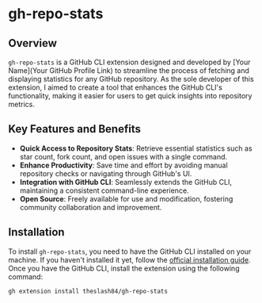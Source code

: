 # gh-repo-stats

## Overview

`gh-repo-stats` is a GitHub CLI extension designed and developed by [Your Name](Your GitHub Profile Link) to streamline the process of fetching and displaying statistics for any GitHub repository. As the sole developer of this extension, I aimed to create a tool that enhances the GitHub CLI's functionality, making it easier for users to get quick insights into repository metrics.

## Key Features and Benefits

- **Quick Access to Repository Stats**: Retrieve essential statistics such as star count, fork count, and open issues with a single command.
- **Enhance Productivity**: Save time and effort by avoiding manual repository checks or navigating through GitHub's UI.
- **Integration with GitHub CLI**: Seamlessly extends the GitHub CLI, maintaining a consistent command-line experience.
- **Open Source**: Freely available for use and modification, fostering community collaboration and improvement.

## Installation

To install `gh-repo-stats`, you need to have the GitHub CLI installed on your machine. If you haven't installed it yet, follow the [official installation guide](https://cli.github.com/manual/installation). Once you have the GitHub CLI, install the extension using the following command:

```shell
gh extension install theslash84/gh-repo-stats
